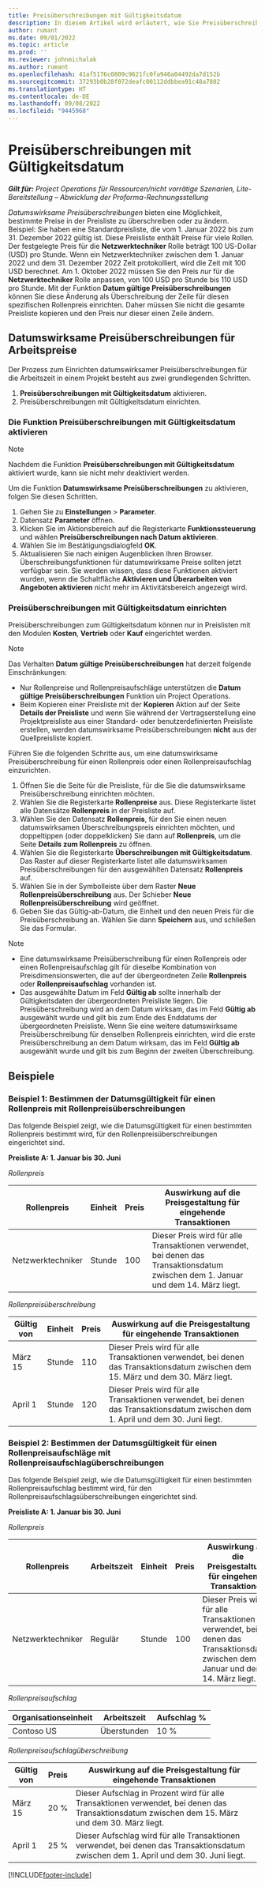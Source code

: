 ```yaml
---
title: Preisüberschreibungen mit Gültigkeitsdatum
description: In diesem Artikel wird erläutert, wie Sie Preisüberschreibungen für bestimmte Preise in der Preisliste einrichten.
author: rumant
ms.date: 09/01/2022
ms.topic: article
ms.prod: ''
ms.reviewer: johnmichalak
ms.author: rumant
ms.openlocfilehash: 41af5176c0809c9621fc0fa946a04492da7d152b
ms.sourcegitcommit: 37293b0b28f072deafc00112ddbbea91c48a7802
ms.translationtype: HT
ms.contentlocale: de-DE
ms.lasthandoff: 09/08/2022
ms.locfileid: "9445968"
---
```

# <a name="date-effective-price-overrides"></a>Preisüberschreibungen mit Gültigkeitsdatum 

_**Gilt für:** Project Operations für Ressourcen/nicht vorrätige Szenarien, Lite-Bereitstellung – Abwicklung der Proforma-Rechnungsstellung_

*Datumswirksame Preisüberschreibungen* bieten eine Möglichkeit, bestimmte Preise in der Preisliste zu überschreiben oder zu ändern. Beispiel: Sie haben eine Standardpreisliste, die vom 1. Januar 2022 bis zum 31. Dezember 2022 gültig ist. Diese Preisliste enthält Preise für viele Rollen. Der festgelegte Preis für die **Netzwerktechniker** Rolle beträgt 100 US-Dollar (USD) pro Stunde. Wenn ein Netzwerktechniker zwischen dem 1. Januar 2022 und dem 31. Dezember 2022 Zeit protokolliert, wird die Zeit mit 100 USD berechnet. Am 1. Oktober 2022 müssen Sie den Preis *nur* für die **Netzwerktechniker** Rolle anpassen, von 100 USD pro Stunde bis 110 USD pro Stunde. Mit der Funktion **Datum gültige Preisüberschreibungen** können Sie diese Änderung als Überschreibung der Zeile für diesen spezifischen Rollenpreis einrichten. Daher müssen Sie nicht die gesamte Preisliste kopieren und den Preis nur dieser einen Zeile ändern.

## <a name="date-effective-price-overrides-for-labor-pricing"></a>Datumswirksame Preisüberschreibungen für Arbeitspreise

Der Prozess zum Einrichten datumswirksamer Preisüberschreibungen für die Arbeitszeit in einem Projekt besteht aus zwei grundlegenden Schritten.

1. **Preisüberschreibungen mit Gültigkeitsdatum** aktivieren.
1. Preisüberschreibungen mit Gültigkeitsdatum einrichten.

### <a name="enable-the-date-effective-price-overrides-feature"></a>Die Funktion Preisüberschreibungen mit Gültigkeitsdatum aktivieren

> [!NOTE]
> Nachdem die Funktion **Preisüberschreibungen mit Gültigkeitsdatum** aktiviert wurde, kann sie nicht mehr deaktiviert werden.

Um die Funktion **Datumswirksame Preisüberschreibungen** zu aktivieren, folgen Sie diesen Schritten.

1. Gehen Sie zu **Einstellungen** \> **Parameter**.
1. Datensatz **Parameter** öffnen.
1. Klicken Sie im Aktionsbereich auf die Registerkarte **Funktionssteuerung** und wählen **Preisüberschreibungen nach Datum aktivieren**.
1. Wählen Sie im Bestätigungsdialogfeld **OK**.
1. Aktualisieren Sie nach einigen Augenblicken Ihren Browser. Überschreibungsfunktionen für datumswirksame Preise sollten jetzt verfügbar sein. Sie werden wissen, dass diese Funktionen aktiviert wurden, wenn die Schaltfläche **Aktivieren und Überarbeiten von Angeboten aktivieren** nicht mehr im Aktivitätsbereich angezeigt wird.

### <a name="set-up-a-date-effective-price-override"></a>Preisüberschreibungen mit Gültigkeitsdatum einrichten

Preisüberschreibungen zum Gültigkeitsdatum können nur in Preislisten mit den Modulen **Kosten**, **Vertrieb** oder **Kauf** eingerichtet werden.

> [!NOTE]
>Das Verhalten **Datum gültige Preisüberschreibungen** hat derzeit folgende Einschränkungen:
>
> - Nur Rollenpreise und Rollenpreisaufschläge unterstützen die **Datum gültige Preisüberschreibungen** Funktion uin Project Operations.
> - Beim Kopieren einer Preisliste mit der **Kopieren** Aktion auf der Seite **Details der Preisliste** und wenn Sie während der Vertragserstellung eine Projektpreisliste aus einer Standard- oder benutzerdefinierten Preisliste erstellen, werden datumswirksame Preisüberschreibungen **nicht** aus der Quellpreisliste kopiert.

Führen Sie die folgenden Schritte aus, um eine datumswirksame Preisüberschreibung für einen Rollenpreis oder einen Rollenpreisaufschlag einzurichten.

1. Öffnen Sie die Seite für die Preisliste, für die Sie die datumswirksame Preisüberschreibung einrichten möchten.
1. Wählen Sie die Registerkarte **Rollenpreise** aus. Diese Registerkarte listet alle Datensätze **Rollenpreis** in der Preisliste auf.
1. Wählen Sie den Datensatz **Rollenpreis**, für den Sie einen neuen datumswirksamen Überschreibungspreis einrichten möchten, und doppeltippen (oder doppelklicken) Sie dann auf **Rollenpreis**, um die Seite **Details zum Rollenpreis** zu öffnen.
1. Wählen Sie die Registerkarte **Überschreibungen mit Gültigkeitsdatum**. Das Raster auf dieser Registerkarte listet alle datumswirksamen Preisüberschreibungen für den ausgewählten Datensatz **Rollenpreis** auf.
1. Wählen Sie in der Symbolleiste über dem Raster **Neue Rollenpreisüberschreibung** aus. Der Schieber **Neue Rollenpreisüberschreibung** wird geöffnet.
1. Geben Sie das Gültig-ab-Datum, die Einheit und den neuen Preis für die Preisüberschreibung an. Wählen Sie dann **Speichern** aus, und schließen Sie das Formular.

> [!NOTE]
> - Eine datumswirksame Preisüberschreibung für einen Rollenpreis oder einen Rollenpreisaufschlag gilt für dieselbe Kombination von Preisdimensionswerten, die auf der übergeordneten Zeile **Rollenpreis** oder **Rollenpreisaufschlag** vorhanden ist.
> - Das ausgewählte Datum im Feld **Gültig ab** sollte innerhalb der Gültigkeitsdaten der übergeordneten Preisliste liegen. Die Preisüberschreibung wird an dem Datum wirksam, das im Feld **Gültig ab** ausgewählt wurde und gilt bis zum Ende des Enddatums der übergeordneten Preisliste. Wenn Sie eine weitere datumswirksame Preisüberschreibung für denselben Rollenpreis einrichten, wird die erste Preisüberschreibung an dem Datum wirksam, das im Feld **Gültig ab** ausgewählt wurde und gilt bis zum Beginn der zweiten Überschreibung.

## <a name="examples"></a>Beispiele

### <a name="example-1-determining-date-effectivity-for-a-role-price-that-has-role-price-overrides"></a>Beispiel 1: Bestimmen der Datumsgültigkeit für einen Rollenpreis mit Rollenpreisüberschreibungen

Das folgende Beispiel zeigt, wie die Datumsgültigkeit für einen bestimmten Rollenpreis bestimmt wird, für den Rollenpreisüberschreibungen eingerichtet sind.

**Preisliste A: 1. Januar bis 30. Juni**

*Rollenpreis*

| Rollenpreis | Einheit | Preis | Auswirkung auf die Preisgestaltung für eingehende Transaktionen |
|---|---|---|---|
| Netzwerktechniker | Stunde | 100 | Dieser Preis wird für alle Transaktionen verwendet, bei denen das Transaktionsdatum zwischen dem 1. Januar und dem 14. März liegt. |

*Rollenpreisüberschreibung*

| Gültig von | Einheit | Preis | Auswirkung auf die Preisgestaltung für eingehende Transaktionen |
|---|---|---|---|
| März 15 | Stunde | 110 | Dieser Preis wird für alle Transaktionen verwendet, bei denen das Transaktionsdatum zwischen dem 15. März und dem 30. März liegt. |
| April 1 | Stunde | 120 | Dieser Preis wird für alle Transaktionen verwendet, bei denen das Transaktionsdatum zwischen dem 1. April und dem 30. Juni liegt. |

### <a name="example-2-determining-date-effectivity-for-a-role-price-markup-that-has-role-price-markup-overrides"></a>Beispiel 2: Bestimmen der Datumsgültigkeit für einen Rollenpreisaufschläge mit Rollenpreisaufschlagüberschreibungen

Das folgende Beispiel zeigt, wie die Datumsgültigkeit für einen bestimmten Rollenpreisaufschlag bestimmt wird, für den Rollenpreisaufschlagsüberschreibungen eingerichtet sind.

**Preisliste A: 1. Januar bis 30. Juni**

*Rollenpreis*

| Rollenpreis | Arbeitszeit | Einheit | Preis | Auswirkung auf die Preisgestaltung für eingehende Transaktionen |
|---|---|---|---|---|
| Netzwerktechniker | Regulär | Stunde | 100 | Dieser Preis wird für alle Transaktionen verwendet, bei denen das Transaktionsdatum zwischen dem 1. Januar und dem 14. März liegt. |

*Rollenpreisaufschlag*

| Organisationseinheit | Arbeitszeit | Aufschlag % |
|---|---|---|
| Contoso US | Überstunden | 10 % |

*Rollenpreisaufschlagüberschreibung*

| Gültig von | Preis | Auswirkung auf die Preisgestaltung für eingehende Transaktionen |
|---|---|---|
| März 15 | 20 % | Dieser Aufschlag in Prozent wird für alle Transaktionen verwendet, bei denen das Transaktionsdatum zwischen dem 15. März und dem 30. März liegt. |
| April 1 | 25 % | Dieser Aufschlag wird für alle Transaktionen verwendet, bei denen das Transaktionsdatum zwischen dem 1. April und dem 30. Juni liegt. |

[!INCLUDE[footer-include](../includes/footer-banner.md)]
